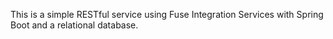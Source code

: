 This is a simple RESTful service using Fuse Integration Services with Spring Boot and a relational database.
